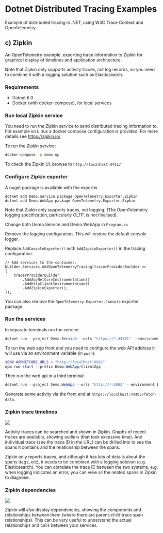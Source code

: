 # Dotnet Distributed Tracing Examples

Example of distributed tracing in .NET, using W3C Trace Context and OpenTelemetry.

## c) Zipkin

An OpenTelemetry example, exporting trace information to Zipkin for graphical display of timelines and application architecture.

Note that Zipkin only supports activity traces, not log records, so you need to combine it with a logging solution such as Elasticsearch.


### Requirements

* Dotnet 6.0
* Docker (with docker-compose), for local services

### Run local Zipkin service

You need to run the Zipkin service to send distributed tracing information to. For example on Linux a docker compose configuration is provided. For more details see https://zipkin.io/

To run the Zipkin service:

```sh
docker-compose -p demo up
```

To check the Zipkin UI, browse to `http://localhost:9411/`


### Configure Zipkin exporter

A nuget package is available with the exporter.

```
dotnet add Demo.Service package OpenTelemetry.Exporter.Zipkin
dotnet add Demo.WebApp package OpenTelemetry.Exporter.Zipkin
```

Note that Zipkin only supports traces, not logging. (The OpenTelemetry logging specification, particularly OLTP, is not finalised).

Change both Demo.Service and Demo.WebApp in `Program.cs`

Remove the logging configuration. This will restore the default console logger.

Replace `AddConsoleExporter()` with `AddZipkinExporter()` in the tracing configuration.

```
// Add services to the container.
builder.Services.AddOpenTelemetryTracing(tracerProviderBuilder =>
{
    tracerProviderBuilder
        .AddAspNetCoreInstrumentation()
        .AddHttpClientInstrumentation()
        .AddZipkinExporter();
});
```

You can also remove the `OpenTelemetry.Exporter.Console` exporter package.

### Run the services

In separate terminals run the service:

```powershell
dotnet run --project Demo.Service --urls "https://*:44301" --environment Development
```

To run the web app front end you need to configure the web API address it will use via an environment variable (in `pwsh`):

```powershell
$ENV:ASPNETCORE_URLS = "http://localhost:8002"
npm run start --prefix Demo.WebApp/ClientApp
```

Then run the web api in a third terminal:

```powershell
dotnet run --project Demo.WebApp --urls "http://*:8002" --environment Development
```

Generate some activity via the front end at `https://localhost:44303/fetch-data`.

### Zipkin trace timelines

![](images/zipkin-traces.png)

Activity traces can be searched and shown in Zipkin. Graphs of recent traces are available, showing outliers (that took excessive time). And individual trace (see the trace ID in the URL) can be drilled into to see the spans it contains and the relationship between the spans.

Zipkin only reports traces, and although it has lots of details about the spans (tags, etc), it needs to be combined with a logging solution (e.g. Elasticsearch). You can correlate the trace ID between the two systems, e.g. when logging indicates an error, you can view all the related spans in Zipkin to diagnose.

### Zipkin dependencies

![](images/zipkin-architecture.png)

Zipkin will also display dependencies, showing the components and relationships between them (where there are parent-child trace span relationships). This can be very useful to understand the actual relationships and calls between your services.
